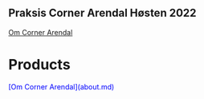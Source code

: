 ## Praksis Corner Arendal Høsten 2022

[Om Corner Arendal](about.md)

<!DOCTYPE html>
<html>
   <head>
      <title>[Om Corner Arendal](about.md)</title>
   </head>
   <body>
      <h1>Products</h1>
      <p style="color:blue"> [Om Corner Arendal](about.md)</p>
   </body>
</html>

